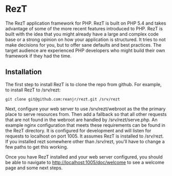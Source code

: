 RezT
====
The RezT application framework for PHP.  RezT is built on PHP 5.4 and takes
advantage of some of the more recent features introduced to PHP.  RezT is built
with the idea that you might already have a large and complex code base or a
strong opinion on how your application is structured.  It tries to not make
decisions for you, but to offer sane defaults and best practices.  The target
audience are experienced PHP developers who might build their own framework
if they had the time.

Installation
------------
The first step to install RezT is to clone the repo from github.  For example,
to install RezT to /srv/rezt:

    git clone git@github.com:reanjr/rezt.git /srv/rezt

Next, configure your web server to use /srv/rezt/webroot as the the primary
place to serve resources from.  Then add a fallback so that all other requests
that are not found in the webroot are handled by /srv/rezt/serve.php.  An
example nginx configuration that meets these requirements can be found in the
RezT directory.  It is configured for development and will listen for requests
to localhost on port 1005.  It assumes RezT is installed to /srv/rezt.  If you
installed rezt somewhere other than /srv/rezt, you'll have to change a few paths
to get this working.

Once you have RezT installed and your web server configured, you should be able
to navigate to <http://localhost:1005/doc/welcome> to see a welcome page and
some next steps.
